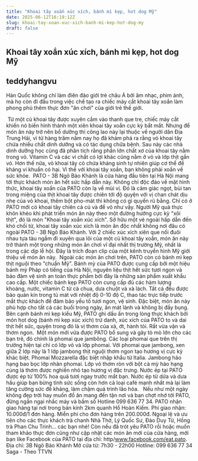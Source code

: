 ```yaml
---
title: "Khoai tây xoắn xúc xích, bánh mì kẹp, hot dog Mỹ"
date: 2025-06-12T16:19:12Z
slug: khoai-tay-xoan-xuc-xich-banh-mi-kep-hot-dog-my
draft: false
---
```


## Khoai tây xoắn xúc xích, bánh mì kẹp, hot dog Mỹ

## teddyhangvu

Hàn Quốc không chỉ làm điên đảo giới trẻ châu Á bởi âm nhạc, phim ảnh, mà họ còn đi đầu trong việc chế tạo ra chiếc máy cắt khoai tây xoắn làm phong phú thêm thực đơn "ăn chơi" của giới trẻ thế giới.
 
​ ​Từ một củ khoai tây được xuyên cắm vào thanh que tre, chiếc máy cắt khiến nó biến hình thành một xiên khoai tây xoắn cực kỳ bắt mắt. Nhưng để món ăn này trở nên bổ dưỡng thì công lao này lại thuộc về người dân Địa Trung Hải, vì từ hàng trăm năm nay họ đã khám phá ra rằng vỏ khoai tây chứa nhiều chất dinh dưỡng và có tác dụng chữa bệnh. Sau này các nhà dinh dưỡng học cũng đã phân tích rằng phần lớn chất xơ của khoai tây nằm trong vỏ. Vitamin C và các vi chất có lợi khác cũng nằm ở vỏ và lớp thịt gần vỏ. Hơn thế nữa, vỏ khoai tây có chứa kháng sinh tự nhiên giúp cơ thể đề kháng vi khuẩn có hại. Vì thế với khoai tây xoắn, bạn không phải xoắn về sức khỏe. 
 ​​​ ​PATO - 3B Ngõ Bảo Khánh là cửa hàng đầu tiên tại Hà Nội mang tới thực khách món ăn hết sức hấp dẫn này. Không chỉ độc đáo về mặt hình thức, khoai tây xoắn của PATO còn lạ về mùi vị. Đó là cảm giác ngọt, bùi tan trong miệng của thịt khoai tây được chiên tới độ quyện với vị chan chát dịu nhẹ của vỏ khoai, thêm bột pho-mát thì không có gì quyến rũ bằng. Chỉ có ở PATO mới có khoai tây chiên cả củ và để vỏ như vậy.
Người Mỹ quả thực khôn khéo khi phát triển món ăn này theo một đường hướng cực kỳ "xôi thịt", đó là món "Khoai tây xoắn xúc xích". Sở hữu một vẻ ngoài hấp dẫn đến khó chối từ, khoai tây xoắn xúc xích là món ăn độc nhất không nơi đâu có ngoài PATO - 3B Ngõ Bảo Khánh. Với 2 chiếc xúc xích xiên que nối đuôi nhau tựa tàu ngầm đi xuyên qua lõi của một củ khoai tây xoắn, món ăn này trở thành một trong những món ăn chơi vĩ đại nhất thị trường Mỹ, nhất là trong các dịp lễ hội. 
Đây là trích đoạn clip của một kênh truyền hình Mỹ giới thiệu về món ăn này.
​ ​Ngoài các món ăn chơi trên, PATO còn có bánh mì kẹp thịt nguội theo "chuẩn Mỹ". Bánh mỳ của PATO được cung cấp bởi một hiệu bánh mỳ Pháp có tiếng của Hà Nội, nguyên liệu thịt hết sức tươi ngon và bảo đảm vệ sinh an toàn thực phẩm bởi đây là những sản phẩm xuất khẩu cao cấp. Một chiếc bánh kẹp PATO còn cung cấp đủ các hàm lượng khoáng, nước, vitamin C từ cà chua, dưa chuột và xà lách. Tất cả đều được bảo quản kín trong tủ mát với nhiệt độ 0-10 độ C, thao tác trực tiếp trước mắt thực khách để đảm bảo yếu tố tươi ngon, vệ sinh. Đặc biệt, món ăn này phù hợp cho tất cả các buổi trong ngày, ăn mát lành và không bị đầy bụng.
​ ​​ ​Bên cạnh bánh mì kẹp kiểu Mỹ, PATO ghi dấu ấn trong lòng thực khách bởi món hot dog (bánh mì kẹp xúc xích) trứ danh, xúc xích của PATO to và dai thịt hết sức, quyện trong đó là vị thơm của xả, ớt, hành tỏi. Rất vừa vặn và thơm ngon. 
​ ​Một món mới vửa được PATO bổ sung và gây tò mò lớn cho các bạn trẻ, đó chính là phomai que jambông. Các loại phomai que trên thị trường hiện tại chỉ có lớp vỏ và lớp phomai. Với phomai que jambong, xen giữa 2 lớp này là 1 lớp jambong thịt nguội thơm ngon tạo hương vị cực kỳ khác biệt. Phomai Mozzarella đặc biệt nhập khẩu từ Italia. Jambong hảo hạng bao bọc lớp nhân phomai. Lớp vỏ thơm ròn với bột cà mỳ hảo hạng cùng lá thơm được nghiền nhỏ tạo hương vị đặc trưng.
Nước ép tại PATO được ép từ 100% hoa quả tươi ngay trước mắt bạn. Nước ép từ dứa và dưa hấu giúp bạn bừng tỉnh sức sống còn hơn cả loại café mạnh nhất mà lại làm tăng cường sức đề kháng, làm chậm quá trình lão hóa.
​ ​​ ​Nếu như một ngày không đẹp trời hay muốn đồ ăn mang đến tận nơi và bạn chợt nhớ tới PATO, đừng ngần ngại nhấc máy và bấm số Hotline 099 636 77 34. PATO nhận giao hàng tại nơi trong bán kính 2km quanh Hồ Hoàn Kiếm. Phí giao nhận: 10.000đ/1 đơn hàng. Miễn phí cho đơn hàng trên 200.000đ. Ngoại lệ và ưu tiên cho các thực khách trà chanh Nhà Thờ, Lý Quốc Sư, Đào Duy Từ, Hồng trà Phan Chu Trinh... các bạn nhé! 
Còn nếu đã trót yêu PATO rồi hoặc muốn tham khảo thực đơn cũng như cập nhật các món ăn mới của cửa hàng, mời bạn like Facebook của PATO tại địa chỉ: http/www.facebook.com/eat.pato.
​ ​Địa chỉ: 3B Ngõ Bảo Khánh
Mở cửa từ: 7h30 - 22h00
Hotline: 099 636 77 34
Saga - Theo TTVN
